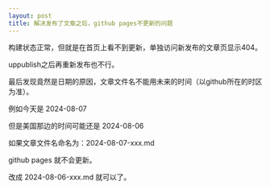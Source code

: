 ```yaml
---
layout: post
title: 解决发布了文章之后，github pages不更新的问题
---
```


构建状态正常，但就是在首页上看不到更新，单独访问新发布的文章页显示404。

uppublish之后再重新发布也不行。

最后发现竟然是日期的原因，文章文件名不能用未来的时间（以github所在的时区为准）。

例如今天是 2024-08-07

但是美国那边的时间可能还是 2024-08-06

如果文章文件名命名为：2024-08-07-xxx.md

github pages 就不会更新。

改成 2024-08-06-xxx.md 就可以了。
